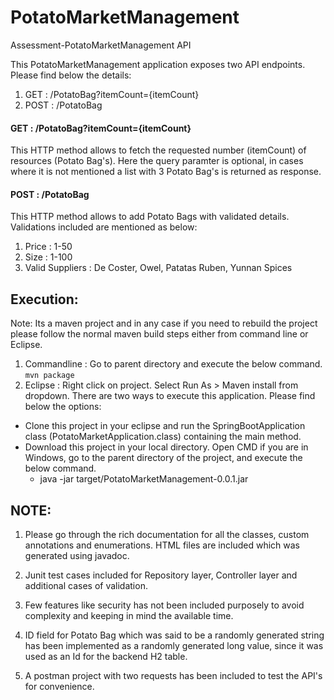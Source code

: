 # PotatoMarketManagement
Assessment-PotatoMarketManagement API

This PotatoMarketManagement application exposes two API endpoints. Please find below the details:
1. GET : /PotatoBag?itemCount={itemCount}
2. POST : /PotatoBag

#### GET : /PotatoBag?itemCount={itemCount}
This HTTP method allows to fetch the requested number (itemCount) of resources (Potato Bag's). Here the query paramter is optional, in cases where it is not mentioned a list with 3 Potato Bag's is returned as response.

#### POST : /PotatoBag
This HTTP method allows to add Potato Bags with validated details. Validations included are mentioned as below:
1. Price : 1-50
2. Size : 1-100
3. Valid Suppliers : De Coster, Owel, Patatas Ruben, Yunnan Spices


Execution:
-------------

Note: Its a maven project and in any case if you need to rebuild the project please follow the normal maven build steps either from command line or Eclipse.
1. Commandline :  Go to parent directory and execute the below command.
`mvn package`
2. Eclipse : Right click on project. Select Run As > Maven install from dropdown.
There are two ways to execute this application. Please find below the options:
* Clone this project in your eclipse and run the SpringBootApplication class (PotatoMarketApplication.class) containing the main method.
* Download this project in your local directory. Open CMD if you are in Windows, go to the parent directory of the project, and execute the below command.
    * java -jar target/PotatoMarketManagement-0.0.1.jar

NOTE:
-----

1. Please go through the rich documentation for all the classes, custom annotations and enumerations. HTML files are included which was generated using javadoc.

2. Junit test cases included for Repository layer, Controller layer and additional cases of validation.

3. Few features like security has not been included purposely to avoid complexity and keeping in mind the available time.

4. ID field for Potato Bag which was said to be a randomly generated string has been implemented as a randomly generated long value, since it was used as an Id for the backend H2 table.

5. A postman project with two requests has been included to test the API's for convenience. 
